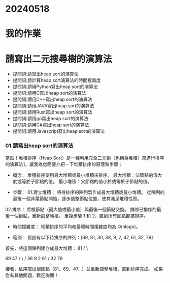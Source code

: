 # 20240518
# 我的作業
# 請寫出二元搜尋樹的演算法
- 提問詞:請寫出heap sort的演算法
- 提問詞:請計算heap sort演算法的時間複雜度
- 提問詞:請用Python寫出heap sort的演算法
- 提問詞:請用C寫出heap sort的演算法
- 提問詞:請用C++寫出heap sort的演算法
- 提問詞:請用JAVA寫出heap sort的演算法
- 提問詞:請用Rust寫出heap sort的演算法
- 提問詞:請用go寫出heap sort的演算法
- 提問詞:請用C#寫出heap sort的演算法
- 提問詞:請用Javascript寫出heap sort的演算法

### 01.請寫出heap sort的演算法

當然！堆積排序（Heap Sort）是一種利用完全二元樹（也稱為堆積）來進行排序的演算法1。讓我為您簡要介紹一下堆積排序的原理和步驟：

- 概念：
堆積排序使用最大堆積或最小堆積來排序。
最大堆積：父節點的值大於或等於子節點的值。
最小堆積：父節點的值小於或等於子節點的值。

- 步驟：
01.建立堆積：
將待排序的陣列製作成最大堆積或最小堆積。
從陣列的最後一個非葉節點開始，逐步調整節點位置，使其滿足堆積性質。

02.排序：
將根節點（最大值或最小值）與最後一個節點交換。
排除已排序的最後一個節點，重新調整堆積。
重複步驟 1 和 2，直到所有節點都被排序。

- 時間複雜度：
堆積排序的平均和最壞時間複雜度均為 O(nlogn)。

- 範例：
假設有以下待排序的陣列：[69, 81, 30, 38, 9, 2, 47, 61, 32, 79]

首先，將這個陣列建立成最大堆積：
81
/ \

69  47
/ \  / 
38  9 2  61
/ 
32 79

接著，依序取出根節點（81、69、47...）並重新調整堆積，直到排序完成。
如果您有其他問題，歡迎詢問！


